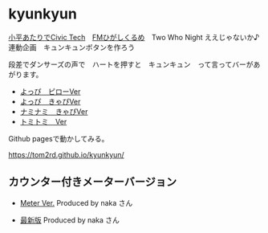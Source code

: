 # kyunkyun
[小平あたりでCivic Tech](https://tom2rd.sakura.ne.jp/hanakotech/)　[FMひがしくるめ](https://fmplapla.com/fmhigashikurume/)　Two Who Night ええじゃないか♪連動企画　キュンキュンボタンを作ろう

段差でダンサーズの声で　ハートを押すと　キュンキュン　って言ってバーがあがります。
- [よっぴ　ピローVer](https://tom2rd.sakura.ne.jp/hanakotech/kyun/yoppi1.html)
- [よっぴ　きゃぴVer](https://tom2rd.sakura.ne.jp/hanakotech/kyun/yoppi2.html)
- [ナミナミ　きゃぴVer](https://tom2rd.sakura.ne.jp/hanakotech/kyun/nami.html)
- [トミトミ　Ver](https://tom2rd.sakura.ne.jp/hanakotech/kyun/index.html)

Github pagesで動かしてみる。

https://tom2rd.github.io/kyunkyun/

## カウンター付きメーターバージョン

- [Meter Ver.](https://konohadou.tokyo/cuncun/tomi.html) Produced by naka さん　

- [最新版](https://tom2rd.sakura.ne.jp/hanakotech/cyun/kyunkyun/Graph.html) Produced by naka さん
　
